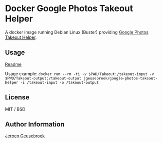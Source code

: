 # Docker Google Photos Takeout Helper

A docker image running Debian Linux (Buster) providing [Google Photos Takeout Helper](https://github.com/TheLastGimbus/GooglePhotosTakeoutHelper/).

## Usage

[Readme](https://github.com/TheLastGimbus/GooglePhotosTakeoutHelper/#readme)

Usage example:
`docker run --rm -ti -v $PWD/Takeout:/takeout-input -v $PWD/Takeout-output:/takeout-output jgeusebroek/google-photos-takeout-helper -i /takeout-input -o /takeout-output`

## License

MIT / BSD

## Author Information

[Jeroen Geusebroek](http://jeroengeusebroek.nl/)
